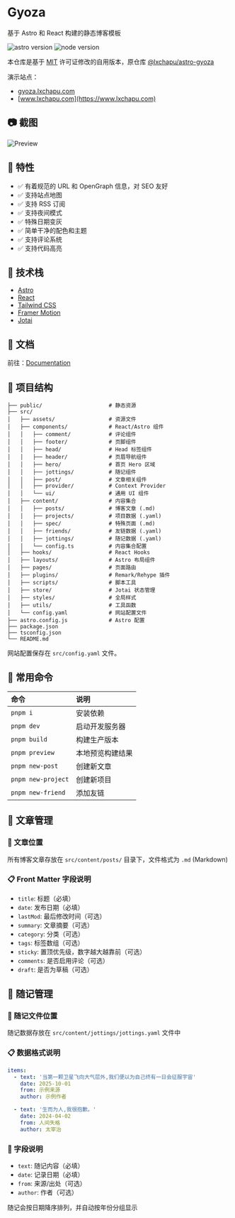 # Gyoza

基于 Astro 和 React 构建的静态博客模板

![astro version](https://img.shields.io/badge/astro-5.14.1-red)
![node version](https://img.shields.io/badge/node-20.3.0-green)

本仓库是基于 [MIT](LICENSE) 许可证修改的自用版本，原仓库 [@lxchapu/astro-gyoza](https://github.com/lxchapu/astro-gyoza)

演示站点：

- [gyoza.lxchapu.com](https://gyoza.lxchapu.com)
- [www.lxchapu.com](https://www.lxchapu.com)

## 📷 截图

![Preview](https://s2.loli.net/2024/05/06/A9rzC3Uym7RwdQc.webp)

## 🎉 特性

- ✅ 有着规范的 URL 和 OpenGraph 信息，对 SEO 友好
- ✅ 支持站点地图
- ✅ 支持 RSS 订阅
- ✅ 支持夜间模式
- ✅ 特殊日期变灰
- ✅ 简单干净的配色和主题
- ✅ 支持评论系统
- ✅ 支持代码高亮

## 🔧 技术栈

- [Astro](https://astro.build/)
- [React](https://reactjs.org/)
- [Tailwind CSS](https://tailwindcss.com/)
- [Framer Motion](https://www.framer.com/motion/)
- [Jotai](https://jotai.org/)

## 📖 文档

前往：[Documentation](https://gyoza.lxchapu.com/posts/guide)

## 🚀 项目结构

```text
├── public/                     # 静态资源
├── src/
│   ├── assets/                 # 资源文件
│   ├── components/             # React/Astro 组件
│   │   ├── comment/            # 评论组件
│   │   ├── footer/             # 页脚组件
│   │   ├── head/               # Head 标签组件
│   │   ├── header/             # 页眉导航组件
│   │   ├── hero/               # 首页 Hero 区域
│   │   ├── jottings/           # 随记组件
│   │   ├── post/               # 文章相关组件
│   │   ├── provider/           # Context Provider
│   │   └── ui/                 # 通用 UI 组件
│   ├── content/                # 内容集合
│   │   ├── posts/              # 博客文章 (.md)
│   │   ├── projects/           # 项目数据 (.yaml)
│   │   ├── spec/               # 特殊页面 (.md)
│   │   ├── friends/            # 友链数据 (.yaml)
│   │   ├── jottings/           # 随记数据 (.yaml)
│   │   └── config.ts           # 内容集合配置
│   ├── hooks/                  # React Hooks
│   ├── layouts/                # Astro 布局组件
│   ├── pages/                  # 页面路由
│   ├── plugins/                # Remark/Rehype 插件
│   ├── scripts/                # 脚本工具
│   ├── store/                  # Jotai 状态管理
│   ├── styles/                 # 全局样式
│   ├── utils/                  # 工具函数
│   └── config.yaml             # 网站配置文件
├── astro.config.js             # Astro 配置
├── package.json
├── tsconfig.json
└── README.md
```

网站配置保存在 `src/config.yaml` 文件。

## 🧞 常用命令

| 命令               | 说明             |
| :----------------- | :--------------- |
| `pnpm i`           | 安装依赖         |
| `pnpm dev`         | 启动开发服务器   |
| `pnpm build`       | 构建生产版本     |
| `pnpm preview`     | 本地预览构建结果 |
| `pnpm new-post`    | 创建新文章       |
| `pnpm new-project` | 创建新项目       |
| `pnpm new-friend`  | 添加友链         |

## 📝 文章管理

### 📁 文章位置

所有博客文章存放在 `src/content/posts/` 目录下，文件格式为 `.md` (Markdown)

### 📋 Front Matter 字段说明

- `title`: 标题（必填）
- `date`: 发布日期（必填）
- `lastMod`: 最后修改时间（可选）
- `summary`: 文章摘要（可选）
- `category`: 分类（可选）
- `tags`: 标签数组（可选）
- `sticky`: 置顶优先级，数字越大越靠前（可选）
- `comments`: 是否启用评论（可选）
- `draft`: 是否为草稿（可选）

## 💬 随记管理

### 📁 随记文件位置

随记数据存放在 `src/content/jottings/jottings.yaml` 文件中

### 📋 数据格式说明

```yaml
items:
  - text: '当第一颗卫星飞向大气层外,我们便以为自己终有一日会征服宇宙'
    date: 2025-10-01
    from: 示例来源
    author: 示例作者

  - text: '生而为人,我很抱歉。'
    date: 2024-04-02
    from: 人间失格
    author: 太宰治
```

### 📝 字段说明

- `text`: 随记内容（必填）
- `date`: 记录日期（必填）
- `from`: 来源/出处（可选）
- `author`: 作者（可选）

随记会按日期降序排列，并自动按年份分组显示
